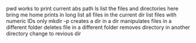 pwd works to print current abs path
ls list the files and directories here
bring me home
prints in long
list all files in the current dir
list files with numeric IDs only
mkdir -p creates a dir in a dir
manipulates files in a different folder
deletes file in a different folder
removes directory in another directory
change to revious dir
